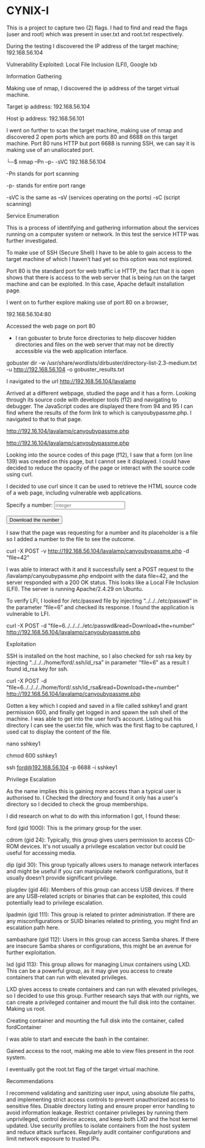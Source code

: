 # CYNIX-I
This is a project to capture two (2) flags. I had to find and read the flags (user and root) which was present in user.txt and root.txt respectively.

 During the testing I discovered the IP address of the target machine; 192.168.56.104 

 Vulnerability Exploited: Local File Inclusion (LFI), Google lxb

Information Gathering 
 
Making use of nmap, I discovered the ip address of the target virtual machine. 

Target ip address: 192.168.56.104 

Host ip address: 192.168.56.101 

I went on further to scan the target machine, making use of nmap and discovered 2 open ports which are ports 80 and 6688 on this target machine. Port 80 runs HTTP but port 6688 is running SSH, we can say it is making use of an unallocated port. 

 └─$ nmap –Pn –p- -sVC 192.168.56.104  

-Pn stands for port scanning 

-p- stands for entire port range 

-sVC is the same as –sV (services operating on the ports) -sC (script scanning) 

Service Enumeration 

This is a process of identifying and gathering information about the services running on a computer system or network. In this test the service HTTP was further investigated. 

To make use of SSH (Secure Shell) I have to be able to gain access to the target machine of which I haven’t had yet so this option was not explored.  

Port 80 is the standard port for web traffic i.e HTTP, the fact that it is open shows that there is access to the web server that is being run on the target machine and can be exploited. In this case, Apache default installation page. 

I went on to further explore making use of port 80 on a browser, 

192.168.56.104:80 

Accessed the web page on port 80 


- I ran gobuster to brute force directories to help discover hidden directories and files on the web server that may not be directly accessible via the web application interface. 

gobuster dir -w /usr/share/wordlists/dirbuster/directory-list-2.3-medium.txt -u http://192.168.56.104 -o gobuster_results.txt 

I navigated to the url http://192.168.56.104/lavalamp 

Arrived at a different webpage, studied the page and it has a form. Looking through its source code with developer tools (f12) and navigating to debugger. The JavaScript codes are displayed there from 94 and 95 I can find where the results of the form link to which is canyoubypassme.php. I navigated to that to that page. 
 
http://192.16.104/lavalamp/canyoubypassme.php 

http://192.16.104/lavalamp/canyoubypassme.php 

Looking into the source codes of this page (f12), I saw that a form (on line 139) was created on this page, but I cannot see it displayed. I could have decided to reduce the opacity of the page or interact with the source code using curl. 

 
I decided to use curl since it can be used to retrieve the HTML source code of a web page, including vulnerable web applications. 

<form method=post action="/lavalamp/canyoubypassme.php">Specify a number: <input type=text name=file placeholder=integer><br><br><input type=submit name=read value="Download the number"></form> 

I saw that the page was requesting for a number and its placeholder is a file so I added a number to the file to see the outcome. 

curl -X POST -v http://192.168.56.104/lavalamp/canyoubypassme.php -d "file=42" 

I was able to interact with it and it successfully sent a POST request to the /lavalamp/canyoubypassme.php endpoint with the data file=42, and the server responded with a 200 OK status. This looks like a Local File Inclusion (LFI). The server is running Apache/2.4.29 on Ubuntu. 
 
To verify LFI, I looked for /etc/passwd file by injecting “../../../etc/passwd” in the parameter “file=6” and checked its response. I found the application is vulnerable to LFI.  

curl -X POST -d "file=6../../../../etc/passwd&read=Download+the+number" http://192.168.56.104/lavalamp/canyoubypassme.php 

 
Exploitation 

 SSH is installed on the host machine, so I also checked for ssh rsa key by injecting “../../../home/ford/.ssh/id_rsa” in parameter ‘’file=6” as a result I found id_rsa key for ssh.  

curl -X POST -d "file=6../../../../home/ford/.ssh/id_rsa&read=Download+the+number" http://192.168.56.104/lavalamp/canyoubypassme.php 


Gotten a key which I copied and saved in a file called sshkey1 and grant permission 600, and finally get logged in and spawn the ssh shell of the machine. I was able to get into the user ford’s account. Listing out his directory I can see the user.txt file, which was the first flag to be captured, I used cat to display the content of the file. 

nano sshkey1 

chmod 600 sshkey1  

ssh ford@192.168.56.104 -p 6688 -i sshkey1 

 
 Privilege Escalation 

As the name implies this is gaining more access than a typical user is authorised to. I Checked the directory and found it only has a user's directory so I decided to check the group memberships.  
 

I did research on what to do with this information I got, I found these: 

  ford (gid 1000): This is the primary group for the user. 

  cdrom (gid 24): Typically, this group gives users permission to access CD-ROM devices. It's not usually a privilege escalation vector but could be useful for accessing media. 

  dip (gid 30): This group typically allows users to manage network interfaces and might be useful if you can manipulate network configurations, but it usually doesn’t provide significant privilege. 

  plugdev (gid 46): Members of this group can access USB devices. If there are any USB-related scripts or binaries that can be exploited, this could potentially lead to privilege escalation. 

 lpadmin (gid 111): This group is related to printer administration. If there are any misconfigurations or SUID binaries related to printing, you might find an escalation path here. 

  sambashare (gid 112): Users in this group can access Samba shares. If there are insecure Samba shares or configurations, this might be an avenue for further exploitation. 

 lxd (gid 113): This group allows for managing Linux containers using LXD. This can be a powerful group, as it may give you access to create containers that can run with elevated privileges. 

LXD gives access to create containers and can run with elevated privileges, so I decided to use this group. Further research says that with our rights, we can create a privileged container and mount the full disk into the container. Making us root. 

Creating container and mounting the full disk into the container, called fordContainer 
 
I was able to start and execute the bash in the container. 

Gained access to the root, making me able to view files present in the root system. 

I eventually got the root.txt flag of the target virtual machine. 


Recommendations 

I recommend validating and sanitizing user input, using absolute file paths, and implementing strict access controls to prevent unauthorized access to sensitive files. Disable directory listing and ensure proper error handling to avoid information leakage. Restrict container privileges by running them unprivileged, control device access, and keep both LXD and the host kernel updated. Use security profiles to isolate containers from the host system and reduce attack surfaces. Regularly audit container configurations and limit network exposure to trusted IPs. 

 
